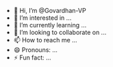 - 👋 Hi, I’m @Govardhan-VP
- 👀 I’m interested in ...
- 🌱 I’m currently learning ...
- 💞️ I’m looking to collaborate on ...
- 📫 How to reach me ...
- 😄 Pronouns: ...
- ⚡ Fun fact: ...

<!---
Govardhan-VP/Govardhan-VP is a ✨ special ✨ repository because its `README.md` (this file) appears on your GitHub profile.
You can click the Preview link to take a look at your changes.
--->
